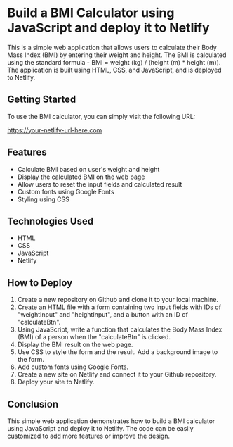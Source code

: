 # Build a BMI Calculator using JavaScript and deploy it to Netlify

This is a simple web application that allows users to calculate their Body Mass Index (BMI) by entering their weight and height. The BMI is calculated using the standard formula - BMI = weight (kg) / (height (m) \* height (m)). The application is built using HTML, CSS, and JavaScript, and is deployed to Netlify.

## Getting Started

To use the BMI calculator, you can simply visit the following URL:

https://your-netlify-url-here.com

## Features

- Calculate BMI based on user's weight and height
- Display the calculated BMI on the web page
- Allow users to reset the input fields and calculated result
- Custom fonts using Google Fonts
- Styling using CSS

## Technologies Used

- HTML
- CSS
- JavaScript
- Netlify

## How to Deploy

1. Create a new repository on Github and clone it to your local machine.
2. Create an HTML file with a form containing two input fields with IDs of "weightInput" and "heightInput", and a button with an ID of "calculateBtn".
3. Using JavaScript, write a function that calculates the Body Mass Index (BMI) of a person when the "calculateBtn" is clicked.
4. Display the BMI result on the web page.
5. Use CSS to style the form and the result. Add a background image to the form.
6. Add custom fonts using Google Fonts.
7. Create a new site on Netlify and connect it to your Github repository.
8. Deploy your site to Netlify.

## Conclusion

This simple web application demonstrates how to build a BMI calculator using JavaScript and deploy it to Netlify. The code can be easily customized to add more features or improve the design.
